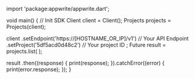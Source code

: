 import 'package:appwrite/appwrite.dart';

void main() { // Init SDK
  Client client = Client();
  Projects projects = Projects(client);

  client
    .setEndpoint('https://[HOSTNAME_OR_IP]/v1') // Your API Endpoint
    .setProject('5df5acd0d48c2') // Your project ID
  ;
  Future result = projects.list(
  );

  result
    .then((response) {
      print(response);
    }).catchError((error) {
      print(error.response);
  });
}
